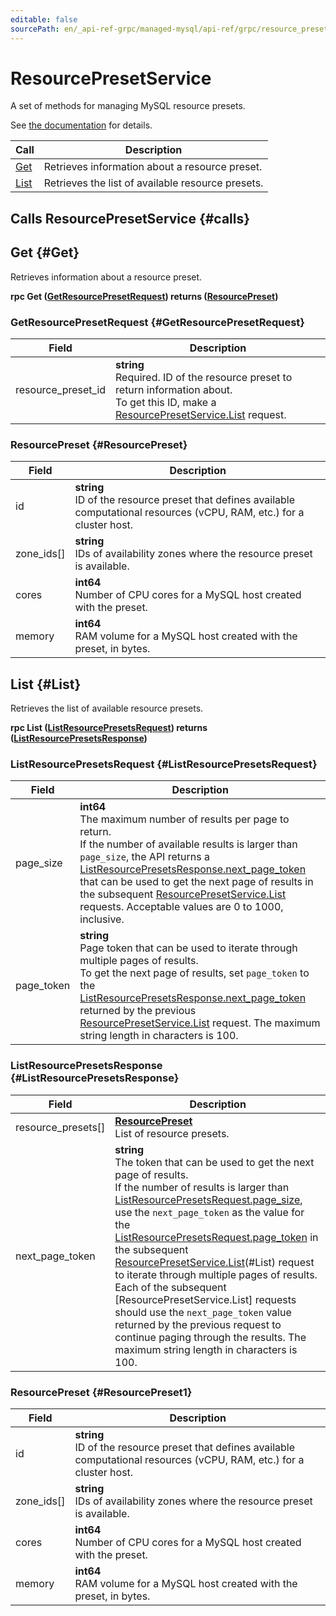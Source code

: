 ```yaml
---
editable: false
sourcePath: en/_api-ref-grpc/managed-mysql/api-ref/grpc/resource_preset_service.md
---
```


# ResourcePresetService

A set of methods for managing MySQL resource presets. 

See [the documentation](/docs/managed-mysql/concepts/instance-types) for details.

| Call | Description |
| --- | --- |
| [Get](#Get) | Retrieves information about a resource preset. |
| [List](#List) | Retrieves the list of available resource presets. |

## Calls ResourcePresetService {#calls}

## Get {#Get}

Retrieves information about a resource preset.

**rpc Get ([GetResourcePresetRequest](#GetResourcePresetRequest)) returns ([ResourcePreset](#ResourcePreset))**

### GetResourcePresetRequest {#GetResourcePresetRequest}

Field | Description
--- | ---
resource_preset_id | **string**<br>Required. ID of the resource preset to return information about. <br>To get this ID, make a [ResourcePresetService.List](#List) request. 


### ResourcePreset {#ResourcePreset}

Field | Description
--- | ---
id | **string**<br>ID of the resource preset that defines available computational resources (vCPU, RAM, etc.) for a cluster host. 
zone_ids[] | **string**<br>IDs of availability zones where the resource preset is available. 
cores | **int64**<br>Number of CPU cores for a MySQL host created with the preset. 
memory | **int64**<br>RAM volume for a MySQL host created with the preset, in bytes. 


## List {#List}

Retrieves the list of available resource presets.

**rpc List ([ListResourcePresetsRequest](#ListResourcePresetsRequest)) returns ([ListResourcePresetsResponse](#ListResourcePresetsResponse))**

### ListResourcePresetsRequest {#ListResourcePresetsRequest}

Field | Description
--- | ---
page_size | **int64**<br>The maximum number of results per page to return. <br>If the number of available results is larger than `page_size`, the API returns a [ListResourcePresetsResponse.next_page_token](#ListResourcePresetsResponse) that can be used to get the next page of results in the subsequent [ResourcePresetService.List](#List) requests. Acceptable values are 0 to 1000, inclusive.
page_token | **string**<br>Page token that can be used to iterate through multiple pages of results. <br>To get the next page of results, set `page_token` to the [ListResourcePresetsResponse.next_page_token](#ListResourcePresetsResponse) returned by the previous [ResourcePresetService.List](#List) request. The maximum string length in characters is 100.


### ListResourcePresetsResponse {#ListResourcePresetsResponse}

Field | Description
--- | ---
resource_presets[] | **[ResourcePreset](#ResourcePreset1)**<br>List of resource presets. 
next_page_token | **string**<br>The token that can be used to get the next page of results. <br>If the number of results is larger than [ListResourcePresetsRequest.page_size](#ListResourcePresetsRequest), use the `next_page_token` as the value for the [ListResourcePresetsRequest.page_token](#ListResourcePresetsRequest) in the subsequent [ResourcePresetService.List](#List)(#List) request to iterate through multiple pages of results. <br>Each of the subsequent [ResourcePresetService.List] requests should use the `next_page_token` value returned by the previous request to continue paging through the results. The maximum string length in characters is 100.


### ResourcePreset {#ResourcePreset1}

Field | Description
--- | ---
id | **string**<br>ID of the resource preset that defines available computational resources (vCPU, RAM, etc.) for a cluster host. 
zone_ids[] | **string**<br>IDs of availability zones where the resource preset is available. 
cores | **int64**<br>Number of CPU cores for a MySQL host created with the preset. 
memory | **int64**<br>RAM volume for a MySQL host created with the preset, in bytes. 


